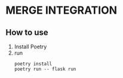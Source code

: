 # MERGE INTEGRATION

## How to use

1. Install Poetry
2. run
   ```
   poetry install
   poetry run -- flask run
